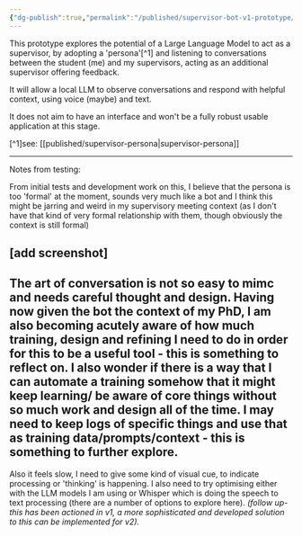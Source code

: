 ```yaml
---
{"dg-publish":true,"permalink":"/published/supervisor-bot-v1-prototype/","noteIcon":""}
---
```


This prototype explores the potential of a Large Language Model to act as a supervisor, by adopting a 'persona'[^1] and listening to conversations between the student (me) and my supervisors, acting as an additional supervisor offering feedback.  

It will allow a local LLM to observe conversations and respond with helpful context, using voice (maybe) and text.  

It does not aim to have an interface and won't be a fully robust usable application at this stage.

[^1]see: [[published/supervisor-persona\|supervisor-persona]]

---
Notes from testing:

From initial tests and development work on this, I believe that the persona is too 'formal' at the moment, sounds very much like a bot and I think this might be jarring and weird in my supervisory meeting context (as I don't have that kind of very formal relationship with them, though obviously the context is still formal)

[add screenshot]
-
 The art of conversation is not so easy to mimc and needs careful thought and design. Having now given the bot the context of my PhD, I am also becoming acutely aware of how much training, design and refining I need to do in order for this to be a useful tool - this is something to reflect on. I also wonder if there is a way that I can automate a training somehow that it might keep learning/ be aware of core things without so much work and design all of the time. I may need to keep logs of specific things and use that as training data/prompts/context - this is something to further explore.
-
Also it feels slow, I need to give some kind of visual cue, to indicate processing or 'thinking' is happening. I also need to try optimising either with the LLM models I am using or Whisper which is doing the speech to text processing (there are a number of options to explore here).
*(follow up- this has been actioned in v1, a more sophisticated and developed solution to this can be implemented for v2).*